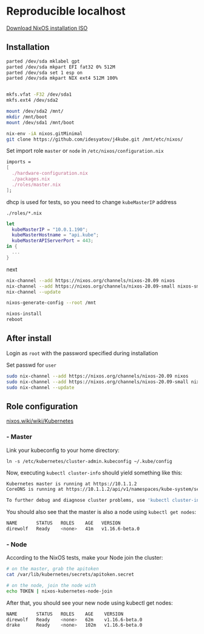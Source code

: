 # Reproducible localhost

[Download NixOS installation ISO](https://nixos.org/nixos/download.html)

## Installation

```sh
parted /dev/sda mklabel gpt
parted /dev/sda mkpart EFI fat32 0% 512M
parted /dev/sda set 1 esp on
parted /dev/sda mkpart NIX ext4 512M 100%


mkfs.vfat -F32 /dev/sda1
mkfs.ext4 /dev/sda2

mount /dev/sda2 /mnt/
mkdir /mnt/boot
mount /dev/sda1 /mnt/boot

nix-env -iA nixos.gitMinimal
git clone https://github.com/idesyatov/j4kube.git /mnt/etc/nixos/
```

Set import role `master` or `node` in `/etc/nixos/configuration.nix`

```nix
imports =
[ 
  ./hardware-configuration.nix
  ./packages.nix
  ./roles/master.nix
];
```

dhcp is used for tests, so you need to change `kubeMasterIP` address

`./roles/*.nix`

```nix
let
  kubeMasterIP = "10.0.1.190";
  kubeMasterHostname = "api.kube";
  kubeMasterAPIServerPort = 443;
in {
  ...
}
```

next

```sh
nix-channel --add https://nixos.org/channels/nixos-20.09 nixos
nix-channel --add https://nixos.org/channels/nixos-20.09-small nixos-small
nix-channel --update

nixos-generate-config --root /mnt

nixos-install
reboot
```

## After install

Login as `root` with the password specified during installation

Set passwd for `user`

```sh
sudo nix-channel --add https://nixos.org/channels/nixos-20.09 nixos
sudo nix-channel --add https://nixos.org/channels/nixos-20.09-small nixos-small
sudo nix-channel --update
```

## Role configuration

[nixos.wiki/wiki/Kubernetes](https://nixos.wiki/wiki/Kubernetes)

### - Master

Link your kubeconfig to your home directory:

`ln -s /etc/kubernetes/cluster-admin.kubeconfig ~/.kube/config`

Now, executing `kubectl cluster-info` should yield something like this:

```sh
Kubernetes master is running at https://10.1.1.2
CoreDNS is running at https://10.1.1.2/api/v1/namespaces/kube-system/services/kube-dns:dns/proxy

To further debug and diagnose cluster problems, use 'kubectl cluster-info dump'.
```

You should also see that the master is also a node using `kubectl get nodes`:

```sh
NAME       STATUS   ROLES    AGE   VERSION
direwolf   Ready    <none>   41m   v1.16.6-beta.0
```

### - Node

According to the NixOS tests, make your Node join the cluster:

```sh
# on the master, grab the apitoken
cat /var/lib/kubernetes/secrets/apitoken.secret

# on the node, join the node with
echo TOKEN | nixos-kubernetes-node-join
```

After that, you should see your new node using kubectl get nodes:

```sh
NAME       STATUS   ROLES    AGE    VERSION
direwolf   Ready    <none>   62m    v1.16.6-beta.0
drake      Ready    <none>   102m   v1.16.6-beta.0
```
